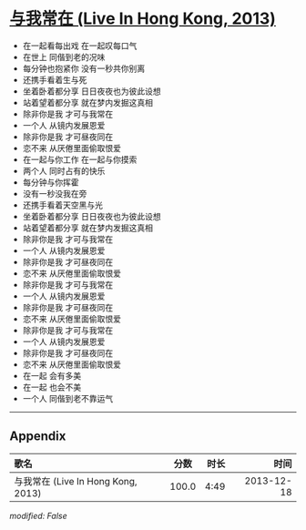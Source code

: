 # [与我常在 (Live In Hong Kong, 2013)](https://music.163.com/song?id=28160884)

* 在一起看每出戏 在一起叹每口气
* 在世上 同偕到老的况味
* 每分钟也抱紧你 没有一秒共你别离
* 还携手看着生与死
* 坐着卧着都分享 日日夜夜也为彼此设想
* 站着望着都分享 就在梦内发掘这真相
* 除非你是我 才可与我常在
* 一个人 从镜内发展恩爱
* 除非你是我 才可昼夜同在
* 恋不来 从厌倦里面偷取恨爱
* 在一起与你工作 在一起与你摸索
* 两个人 同时占有的快乐
* 每分钟与你挥霍
* 没有一秒没我在旁
* 还携手看着天空黑与光
* 坐着卧着都分享 日日夜夜也为彼此设想
* 站着望着都分享 就在梦内发掘这真相
* 除非你是我 才可与我常在
* 一个人 从镜内发展恩爱
* 除非你是我 才可昼夜同在
* 恋不来 从厌倦里面偷取恨爱
* 除非你是我 才可与我常在
* 一个人 从镜内发展恩爱
* 除非你是我 才可昼夜同在
* 恋不来 从厌倦里面偷取恨爱
* 除非你是我 才可与我常在
* 一个人 从镜内发展恩爱
* 除非你是我 才可昼夜同在
* 恋不来 从厌倦里面偷取恨爱
* 在一起 会有多美
* 在一起 也会不美
* 一个人 同偕到老不靠运气


---

## Appendix

|歌名|分数|时长|时间|
|:---|:---:|---:|---:|
|与我常在 (Live In Hong Kong, 2013)|100.0|4:49|2013-12-18

*modified: False*